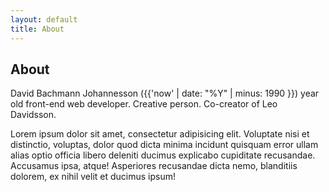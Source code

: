 ```yaml
---
layout: default
title: About
---
```

## About

David Bachmann Johannesson
({{'now' | date: "%Y" | minus: 1990 }}) year old front-end web developer. Creative person. Co-creator of Leo Davidsson.

Lorem ipsum dolor sit amet, consectetur adipisicing elit. Voluptate nisi et distinctio, voluptas, dolor quod dicta minima incidunt quisquam error ullam alias optio officia libero deleniti ducimus explicabo cupiditate recusandae. Accusamus ipsa, atque! Asperiores recusandae dicta nemo, blanditiis dolorem, ex nihil velit et ducimus ipsum!

